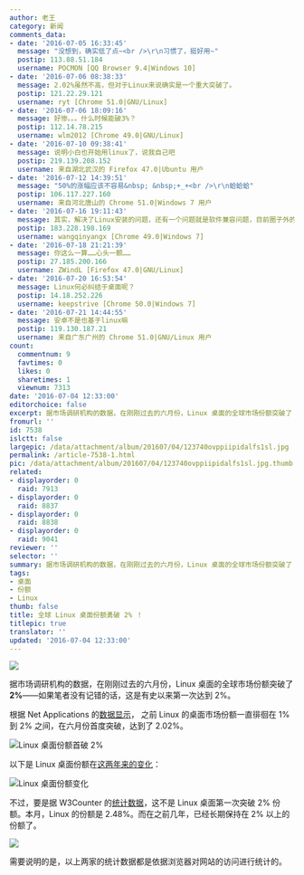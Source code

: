 ```yaml
---
author: 老王
category: 新闻
comments_data:
- date: '2016-07-05 16:33:45'
  message: "没想到，确实低了点~<br />\r\n习惯了，挺好用~"
  postip: 113.88.51.184
  username: POCMON [QQ Browser 9.4|Windows 10]
- date: '2016-07-06 08:38:33'
  message: 2.02%虽然不高，但对于Linux来说确实是一个重大突破了。
  postip: 121.22.29.121
  username: ryt [Chrome 51.0|GNU/Linux]
- date: '2016-07-06 18:09:16'
  message: 好惨。。。什么时候能破3%？
  postip: 112.14.78.215
  username: wlm2012 [Chrome 49.0|GNU/Linux]
- date: '2016-07-10 09:38:41'
  message: 说明小白也开始用linux了，说我自己吧
  postip: 219.139.208.152
  username: 来自湖北武汉的 Firefox 47.0|Ubuntu 用户
- date: '2016-07-12 14:39:51'
  message: "50%的涨幅应该不容易&nbsp; &nbsp;+_+<br />\r\n蛤蛤蛤"
  postip: 106.117.227.160
  username: 来自河北唐山的 Chrome 51.0|Windows 7 用户
- date: '2016-07-16 19:11:43'
  message: 其实，解决了Linux安装的问题，还有一个问题就是软件兼容问题，目前圈子外的软件全是面向Windows，这个很影响Linux的流行。
  postip: 183.228.198.169
  username: wangqinyangx [Chrome 49.0|Windows 7]
- date: '2016-07-18 21:21:39'
  message: 你这么一算……心头一颤……
  postip: 27.185.200.166
  username: ZWindL [Firefox 47.0|GNU/Linux]
- date: '2016-07-20 16:53:54'
  message: Linux何必纠结于桌面呢？
  postip: 14.18.252.226
  username: keepstrive [Chrome 50.0|Windows 7]
- date: '2016-07-21 14:44:55'
  message: 安卓不是也基于linux嘛
  postip: 119.130.187.21
  username: 来自广东广州的 Chrome 51.0|GNU/Linux 用户
count:
  commentnum: 9
  favtimes: 0
  likes: 0
  sharetimes: 1
  viewnum: 7313
date: '2016-07-04 12:33:00'
editorchoice: false
excerpt: 据市场调研机构的数据，在刚刚过去的六月份，Linux 桌面的全球市场份额突破了 2%——如果笔者没有记错的话，这是有史以来第一次达到 2%。
fromurl: ''
id: 7538
islctt: false
largepic: /data/attachment/album/201607/04/123740ovppiipidalfs1sl.jpg
permalink: /article-7538-1.html
pic: /data/attachment/album/201607/04/123740ovppiipidalfs1sl.jpg.thumb.jpg
related:
- displayorder: 0
  raid: 7913
- displayorder: 0
  raid: 8837
- displayorder: 0
  raid: 8838
- displayorder: 0
  raid: 9041
reviewer: ''
selector: ''
summary: 据市场调研机构的数据，在刚刚过去的六月份，Linux 桌面的全球市场份额突破了 2%——如果笔者没有记错的话，这是有史以来第一次达到 2%。
tags:
- 桌面
- 份额
- Linux
thumb: false
title: 全球 Linux 桌面份额勇破 2% ！
titlepic: true
translator: ''
updated: '2016-07-04 12:33:00'
---
```


![](/data/attachment/album/201607/04/123740ovppiipidalfs1sl.jpg)


据市场调研机构的数据，在刚刚过去的六月份，Linux 桌面的全球市场份额突破了 **2%**——如果笔者没有记错的话，这是有史以来第一次达到 2%。


根据 Net Applications 的[数据显示](http://www.netmarketshare.com/operating-system-market-share.aspx?qprid=8&qpcustomd=0&qpsp=209&qpnp=1&qptimeframe=M)， 之前 Linux 的桌面市场份额一直徘徊在 1% 到 2% 之间，在六月份首度突破，达到了 2.02%。


![Linux 桌面份额首破 2%](/data/attachment/album/201607/04/120455wnllyxwys2t2ztxl.jpg)


以下是 Linux 桌面份额在[这两年来的变化](http://www.netmarketshare.com/operating-system-market-share.aspx?qprid=9&qpcustomb=0&qpsp=186&qpnp=24&qptimeframe=M&qpstick=1&qpct=0&qpdt=1)：


![Linux 桌面份额变化](/data/attachment/album/201607/04/121428d7q51lcgb7sqylrl.jpg)


不过，要是据 W3Counter 的[统计数据](https://www.w3counter.com/globalstats.php?year=2016&month=6)，这不是 Linux 桌面第一次突破 2% 份额。本月，Linux 的份额是 2.48%。而在之前几年，已经长期保持在 2% 以上的份额了。


![](/data/attachment/album/201607/04/121736kyhvz74kiw5ekfhe.jpg)


需要说明的是，以上两家的统计数据都是依据浏览器对网站的访问进行统计的。